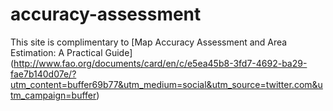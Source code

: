 # accuracy-assessment
This site is complimentary to [Map Accuracy Assessment and Area Estimation: A Practical Guide] (http://www.fao.org/documents/card/en/c/e5ea45b8-3fd7-4692-ba29-fae7b140d07e/?utm_content=buffer69b77&utm_medium=social&utm_source=twitter.com&utm_campaign=buffer)
